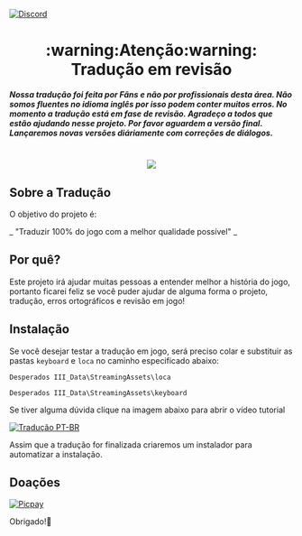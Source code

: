 [![Discord](https://img.shields.io/discord/721047801957580821?color=blueviolet&label=Discord)](https://discord.gg/HESMuU2)

<h1 align="center">:warning:Atenção:warning: Tradução em revisão</h1>

***Nossa tradução foi feita por Fãns e não por profissionais desta área. Não somos fluentes no idioma inglês por isso podem conter muitos erros. No momento a tradução está em fase de revisão. Agradeço a todos que estão ajudando nesse projeto. Por favor aguardem a versão final. Lançaremos novas versões diáriamente com correções de diálogos.***

<h1 align="center"><figure>
  <img src="DesperadosIII.png">
</figure></h1>


## Sobre a Tradução

O objetivo do projeto é:

_ "Traduzir 100% do jogo com a melhor qualidade possível" _

## Por quê?

Este projeto irá ajudar muitas pessoas a entender melhor a história do jogo, portanto ficarei feliz se você puder ajudar de alguma forma o projeto, tradução, erros ortográficos e revisão em jogo!

## Instalação

Se você desejar testar a tradução em jogo, será preciso colar e substituir as pastas ```keyboard``` e ```loca``` no caminho especificado abaixo:

```Desperados III_Data\StreamingAssets\loca```

```Desperados III_Data\StreamingAssets\keyboard```

Se tiver alguma dúvida clique na imagem abaixo para abrir o vídeo tutorial

[![Tradução PT-BR](https://i.imgur.com/XuY9dz5.png)](https://youtu.be/HY4SEPq1YUs "Tutorial de Instalação da Tradução")


Assim que a tradução for finalizada criaremos um instalador para automatizar a instalação.

## Doações

[![Picpay](https://i.ibb.co/cYcsCnZ/hhhh.png)](https://picpay.me/gilsongbj)

Obrigado!:wave:
